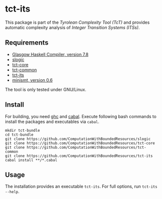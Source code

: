 tct-its
=======
This package is part of the _Tyrolean Complexity Tool (TcT)_ and provides
automatic complexity analysis of _Integer Transition Systems (ITSs)_.

Requirements
------------
  * [Glasgow Haskell Compiler, version 7.8](http://www.haskell.org/ghc/) 
  * [slogic](https://github.com/ComputationWithBoundedResources/slogic/)
  * [tct-core](https://github.com/ComputationWithBoundedResources/tct-core/)
  * [tct-common](https://github.com/ComputationWithBoundedResources/tct-common/)
  * [tct-its](https://github.com/ComputationWithBoundedResources/tct-its/)
  * [minismt, version 0.6](http://cl-informatik.uibk.ac.at/software/minismt/)

The tool is only tested under GNU/Linux.

Install
-------
For building, you need [ghc](http://www.haskell.org/ghc/) and
[cabal](http://www.haskell.org/cabal/). Execute following bash commands to
install the packages and executables via `cabal`.

  ```
  mkdir tct-bundle
  cd tct-bundle
  git clone https://github.com/ComputationWithBoundedResources/slogic
  git clone https://github.com/ComputationWithBoundedResources/tct-core
  git clone https://github.com/ComputationWithBoundedResources/tct-common
  git clone https://github.com/ComputationWithBoundedResources/tct-its
  cabal install **/*.cabal
  ```

Usage
-----

The installation provides an executable `tct-its`. For full options, run
`tct-its --help`.

